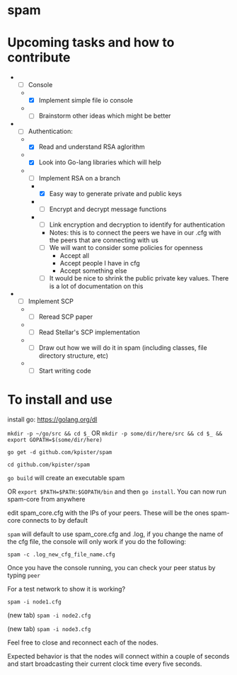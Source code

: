 # spam

# Upcoming tasks and how to contribute
* - [ ] Console
  * - [x] Implement simple file io console
  * - [ ] Brainstorm other ideas which might be better
  
* - [ ] Authentication:
  * - [x] Read and understand RSA aglorithm
  * - [x] Look into Go-lang libraries which will help
  * - [ ] Implement RSA on a branch
    * - [x] Easy way to generate private and public keys
    * - [ ] Encrypt and decrypt message functions
    * - [ ] Link encryption and decryption to identify for authentication
      * Notes: this is to connect the peers we have in our .cfg with the peers that are connecting with us
      * [ ] We will want to consider some policies for openness
        * Accept all
        * Accept people I have in cfg
        * Accept something else
      * [ ] It would be nice to shrink the public private key values. There is a lot of documentation on this

* - [ ] Implement SCP
  * - [ ] Reread SCP paper
  * - [ ] Read Stellar's SCP implementation
  * - [ ] Draw out how we will do it in spam (including classes, file directory structure, etc)
  * - [ ] Start writing code

# To install and use

install go: https://golang.org/dl

`mkdir -p ~/go/src && cd $_` OR `mkdir -p some/dir/here/src && cd $_ && export GOPATH=$(some/dir/here)`

`go get -d github.com/kpister/spam`

`cd github.com/kpister/spam`

`go build` will create an executable spam 

OR `export $PATH=$PATH:$GOPATH/bin` and then `go install`. You can now run spam-core from anywhere

edit spam_core.cfg with the IPs of your peers. These will be the ones spam-core connects to by default

`spam` will default to use spam_core.cfg and .log, if you change the name of the cfg file, the console will only work if you do the following:

`spam -c .log_new_cfg_file_name.cfg`

Once you have the console running, you can check your peer status by typing `peer`

For a test network to show it is working?

`spam -i node1.cfg`

(new tab) `spam -i node2.cfg`

(new tab) `spam -i node3.cfg`

Feel free to close and reconnect each of the nodes.

Expected behavior is that the nodes will connect within a couple of seconds and start broadcasting their current clock time every five seconds.
